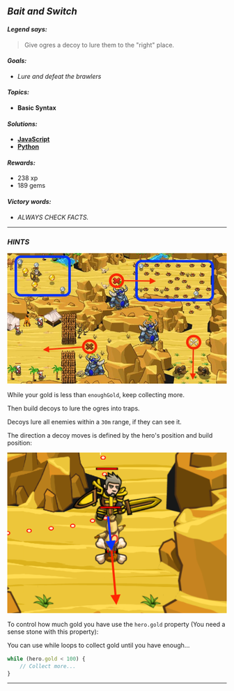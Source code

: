## _Bait and Switch_

#### _Legend says:_
> Give ogres a decoy to lure them to the "right" place.

#### _Goals:_
+ _Lure and defeat the brawlers_

#### _Topics:_
+ **Basic Syntax**

#### _Solutions:_
+ **[JavaScript](baitAndSwitch.js)**
+ **[Python](bait_and_switch.py)**

#### _Rewards:_
+ 238 xp
+ 189 gems

#### _Victory words:_
+ _ALWAYS CHECK FACTS._

___

### _HINTS_

![](img/bait.jpg)

While your gold is less than `enoughGold`, keep collecting more.

Then build decoys to lure the ogres into traps.

Decoys lure all enemies within a `30m` range, if they can see it.

The direction a decoy moves is defined by the hero's position and build position:

![](img/screen.png)

To control how much gold you have use the `hero.gold` property (You need a sense stone with this property):

You can use while loops to collect gold until you have enough...

```javascript
while (hero.gold < 100) {
    // Collect more...
}
```

___
